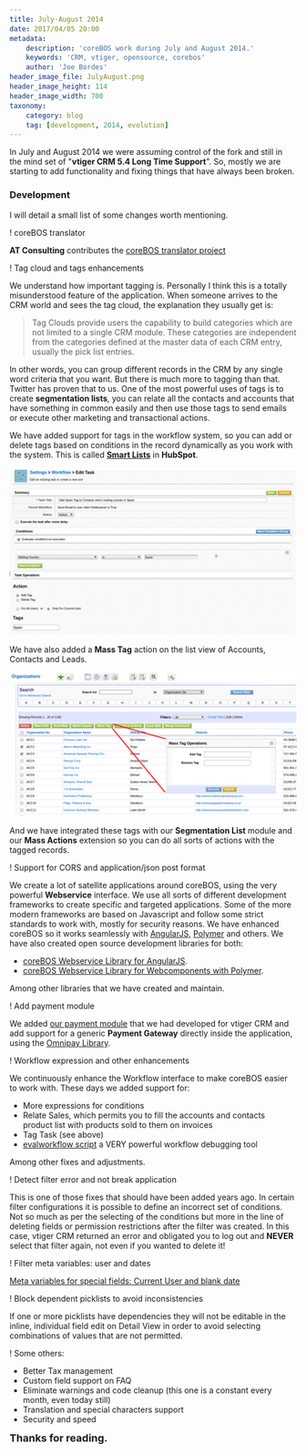 ```yaml
---
title: July-August 2014
date: 2017/04/05 20:00
metadata:
    description: 'coreBOS work during July and August 2014.'
    keywords: 'CRM, vtiger, opensource, corebos'
    author: 'Joe Bordes'
header_image_file: JulyAugust.png
header_image_height: 114
header_image_width: 700
taxonomy:
    category: blog
    tag: [development, 2014, evolution]
---
```


In July and August 2014 we were assuming control of the fork and still in the mind set of "**vtiger CRM 5.4 Long Time Support**". So, mostly we are starting to add functionality and fixing things that have always been broken.

### Development

I will detail a small list of some changes worth mentioning.

 ! coreBOS translator

**AT Consulting** contributes the [coreBOS translator project](../translation-extension-for)

 ! Tag cloud and tags enhancements

We understand how important tagging is. Personally I think this is a totally misunderstood feature of the application. When someone arrives to the CRM world and sees the tag cloud, the explanation they usually get is:

> Tag Clouds provide users the capability to build categories which are not limited to a single CRM module. These categories are independent from the categories defined at the master data of each CRM entry, usually the pick list entries.

In other words, you can group different records in the CRM by any single word criteria that you want. But there is much more to tagging than that. Twitter has proven that to us. One of the most powerful uses of tags is to create **segmentation lists**, you can relate all the contacts and accounts that have something in common easily and then use those tags to send emails or execute other marketing and transactional actions.

We have added support for tags in the workflow system, so you can add or delete tags based on conditions in the record dynamically as you work with the system. This is called [**Smart Lists**](https://knowledge.hubspot.com/lists-user-guide/how-to-create-a-list-of-your-contacts) in **HubSpot**.

![Tag Management in workflows](WorkflowTag.png)

We have also added a **Mass Tag** action on the list view of Accounts, Contacts and Leads.

![Mass Tag Management in list view](MassTag.png)

And we have integrated these tags with our **Segmentation List** module and our **Mass Actions** extension so you can do all sorts of actions with the tagged records.

 ! Support for CORS and application/json post format

We create a lot of satellite applications around coreBOS, using the very powerful **Webservice** interface. We use all sorts of different development frameworks to create specific and targeted applications. Some of the more modern frameworks are based on Javascript and follow some strict standards to work with, mostly for security reasons. We have enhanced coreBOS so it works seamlessly with [AngularJS](https://angularjs.org/), [Polymer](https://www.polymer-project.org/) and others. We have also created open source development libraries for both:

- [coreBOS Webservice Library for AngularJS](https://github.com/tsolucio/coreBOSwsLibrary/tree/master/AngularJS).
- [coreBOS Webservice Library for Webcomponents with Polymer](https://github.com/tsolucio/coreBOSwsLibrary/tree/WebComponents/Polymer).

Among other libraries that we have created and maintain.

 ! Add payment module

We added [our payment module](http://corebos.org/documentation/doku.php?id=en:coreboscyp&noprocess) that we had developed for vtiger CRM and add support for a generic **Payment Gateway** directly inside the application, using the [Omnipay Library](https://github.com/thephpleague/omnipay).

 ! Workflow expression and other enhancements

We continuously enhance the Workflow interface to make coreBOS easier to work with. These days we added support for:

- More expressions for conditions
- Relate Sales, which permits you to fill the accounts and contacts product list with products sold to them on invoices
- Tag Task (see above)
- [evalworkflow script](http://corebos.org/documentation/doku.php?noprocess&id=en:devel:helperscripts#evalwfphp) a VERY powerful workflow debugging tool

Among other fixes and adjustments.

 ! Detect filter error and not break application

This is one of those fixes that should have been added years ago. In certain filter configurations it is possible to define an incorrect set of conditions. Not so much as per the selecting of the conditions but more in the line of deleting fields or permission restrictions after the filter was created. In this case, vtiger CRM returned an error and obligated you to log out and **NEVER** select that filter again, not even if you wanted to delete it!

 ! Filter meta variables: user and dates

[Meta variables for special fields: Current User and blank date](http://corebos.org/documentation/doku.php?id=en:using_filters#meta_variables_for_special_fields&noprocess)

 ! Block dependent picklists to avoid inconsistencies

If one or more picklists have dependencies they will not be editable in the inline, individual field edit on Detail View in order to avoid selecting combinations of values that are not permitted.

 ! Some others:

 - Better Tax management
 - Custom field support on FAQ
 - Eliminate warnings and code cleanup (this one is a constant every month, even today still)
 - Translation and special characters support
 - Security and speed

**<span style="font-size:large">Thanks for reading.</span>**

